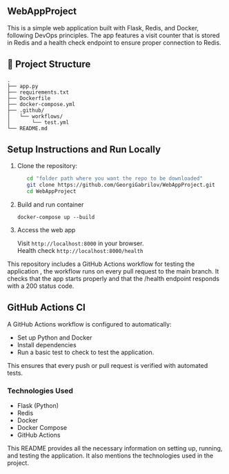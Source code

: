 
## WebAppProject

This is a simple web application built with Flask, Redis, and Docker, following DevOps principles. The app features a visit counter that is stored in Redis and a health check endpoint to ensure proper connection to Redis.

## 📁 Project Structure

```git
.
├── app.py
├── requirements.txt
├── Dockerfile
├── docker-compose.yml
├── .github/
│   └── workflows/
│       └── test.yml
└── README.md

```

## Setup Instructions and Run Locally

1. Clone the repository:

   ```bash
      cd "folder path where you want the repo to be downloaded"
      git clone https://github.com/GeorgiGabrilov/WebAppProject.git
      cd WebAppProject
   ```

1. Build and run container

    `docker-compose up --build`

1. Access the web app

     Visit `http://localhost:8000` in your browser.  
     Health check `http://localhost:8000/health`

This repository includes a GitHub Actions workflow for testing the application , the workflow runs on every pull request to the main branch. It checks that the app starts properly and that the /health endpoint responds with a 200 status code.

## GitHub Actions CI
 A GitHub Actions workflow is configured to automatically:

- Set up Python and Docker
- Install dependencies
- Run a basic test to check to test the application.
  
This ensures that every push or pull request is verified with automated tests.

### Technologies Used

* Flask (Python)
* Redis
* Docker
* Docker Compose
* GitHub Actions  
  
This README provides all the necessary information on setting up, running, and testing the application. It also mentions the technologies used in the project.
 
